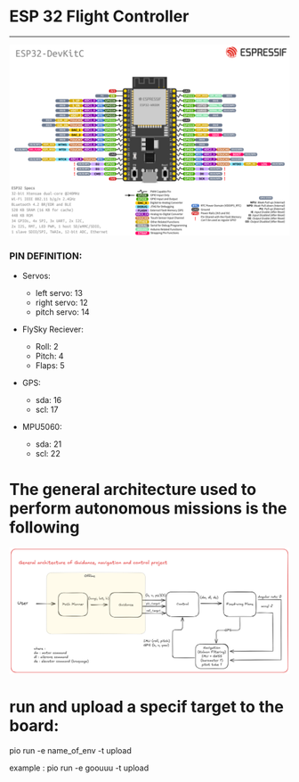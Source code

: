 # ESP 32 Flight Controller
___

![image](esp32-devkitC-v4-pinout.png)


### PIN DEFINITION:
* Servos:
    * left servo: 13 
    * right servo: 12 
    * pitch servo: 14

* FlySky Reciever:
    * Roll: 2 
    * Pitch: 4
    * Flaps: 5

* GPS:
    * sda: 16
    * scl: 17

* MPU5060: 
    * sda: 21
    * scl: 22

# The general architecture used to perform autonomous missions is the following

![gncArchitecture](image.png)


# run and upload a specif target to the board:
pio run -e name_of_env -t upload

example : 
pio run -e goouuu -t upload
